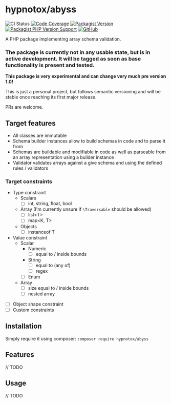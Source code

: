 # hypnotox/abyss

![CI Status](https://github.com/hypnotox/abyss/actions/workflows/ci.yml/badge.svg)
[![Code Coverage](https://codecov.io/gh/hypnotox/abyss/branch/main/graph/badge.svg)](https://codecov.io/gh/hypnotox/abyss)
[![Packagist Version](https://img.shields.io/packagist/v/hypnotox/abyss)](https://packagist.org/packages/hypnotox/abyss)
[![Packagist PHP Version Support](https://img.shields.io/packagist/php-v/hypnotox/abyss)](https://packagist.org/packages/hypnotox/abyss)
[![GitHub](https://img.shields.io/github/license/hypnotox/abyss)](/LICENSE.md)

A PHP package implementing array schema validation.

### The package is currently not in any usable state, but is in active development. It will be tagged as soon as base functionality is present and tested.

**This package is very experimental and can change very much pre version 1.0!**

This is just a personal project, but follows semantic versioning and will be stable once reaching its first major release.

PRs are welcome.

## Target features

- All classes are immutable
- Schema builder instances allow to build schemas in code and to parse it from 
- Schemas are buildable and modifiable in code as well as parseable from an array representation using a builder instance
- Validator validates arrays against a give schema and using the defined rules / validators

### Target constraints

- Type constraint
  - Scalars
    - [ ] int, string, float, bool
  - Array \(I'm currently unsure if `\Traversable` should be allowed\)
    - [ ] list\<T\>
    - [ ] map\<K, T\>
  - Objects
    - [ ] instanceof T
- Value constraint
  - Scalar
    - Numeric
      - [ ] equal to / inside bounds
    - String
      - [ ] equal to (any of)
      - [ ] regex
    - [ ] Enum
  - Array
    - [ ] size equal to / inside bounds
    - [ ] nested array
- [ ] Object shape constraint
- [ ] Custom constraints

## Installation

Simply require it using composer: `composer require hypnotox/abyss`

## Features

// TODO

## Usage

// TODO
